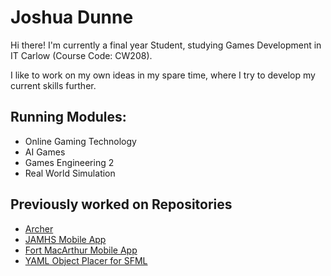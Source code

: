 # Joshua Dunne
Hi there! I'm currently a final year Student, studying Games Development in IT Carlow (Course Code: CW208).

I like to work on my own ideas in my spare time, where I try to develop my current skills further.

## Running Modules:
- Online Gaming Technology
- AI Games
- Games Engineering 2
- Real World Simulation

## Previously worked on Repositories
- [Archer](https://github.com/Joshua-Dunne/Archer)
- [JAMHS Mobile App](https://github.com/AllexisAlvarico/JAMHS_Flutter)
- [Fort MacArthur Mobile App](https://github.com/Richard-Fleming/Fort_MacArthur)
- [YAML Object Placer for SFML](https://github.com/Joshua-Dunne/YAML-Placer)

<!--
**Joshua-Dunne/Joshua-Dunne** is a ✨ _special_ ✨ repository because its `README.md` (this file) appears on your GitHub profile.

Here are some ideas to get you started:

- 🔭 I’m currently working on ...
- 🌱 I’m currently learning ...
- 👯 I’m looking to collaborate on ...
- 🤔 I’m looking for help with ...
- 💬 Ask me about ...
- 📫 How to reach me: ...
- 😄 Pronouns: ...
- ⚡ Fun fact: ...
-->
